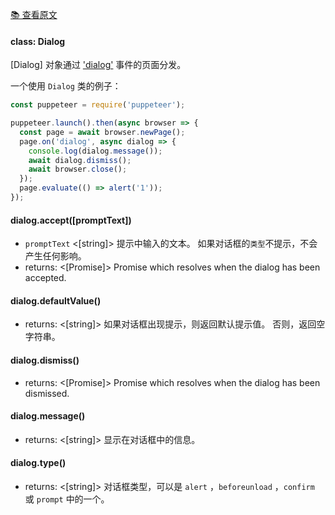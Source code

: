 [📚 查看原文](//github.com/GoogleChrome/puppeteer/blob/master/docs/api.md#class-dialog)

#### class: Dialog

[Dialog] 对象通过 ['dialog'](#event-dialog) 事件的页面分发。

一个使用 `Dialog` 类的例子：
```js
const puppeteer = require('puppeteer');

puppeteer.launch().then(async browser => {
  const page = await browser.newPage();
  page.on('dialog', async dialog => {
    console.log(dialog.message());
    await dialog.dismiss();
    await browser.close();
  });
  page.evaluate(() => alert('1'));
});
```

#### dialog.accept([promptText])
- `promptText` <[string]> 提示中输入的文本。 如果对话框的`类型`不提示，不会产生任何影响。
- returns: <[Promise]> Promise which resolves when the dialog has been accepted.

#### dialog.defaultValue()
- returns: <[string]> 如果对话框出现提示，则返回默认提示值。 否则，返回空字符串。

#### dialog.dismiss()
- returns: <[Promise]> Promise which resolves when the dialog has been dismissed.

#### dialog.message()
- returns: <[string]> 显示在对话框中的信息。

#### dialog.type()
- returns: <[string]> 对话框类型，可以是 `alert` ，`beforeunload` ，`confirm` 或 `prompt` 中的一个。
